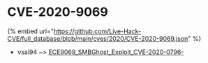 # CVE-2020-9069
{% embed url="https://github.com/Live-Hack-CVE/full_database/blob/main/cves/2020/CVE-2020-9069.json" %}

* vsai94 ~> [ECE9069_SMBGhost_Exploit_CVE-2020-0796-](https://www.alice-snow.ru/2020/database/cve-2020-9069/ece9069_smbghost_exploit_cve-2020-0796--vsai94)